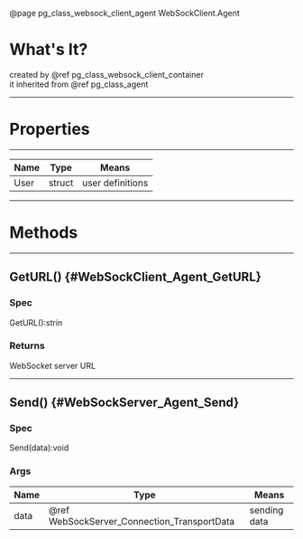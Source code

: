 ﻿@page pg_class_websock_client_agent WebSockClient.Agent

# What's It?

created by @ref pg_class_websock_client_container  
it inherited from @ref pg_class_agent  

-----
# Properties

-----
| Name | Type | Means |
|------|------|-------|
| User | struct | user definitions |

-----
# Methods

-----
## GetURL() {#WebSockClient_Agent_GetURL}

### Spec

GetURL():strin

### Returns

WebSocket server URL  

-----
## Send() {#WebSockServer_Agent_Send}

### Spec

Send(data):void

### Args

| Name | Type | Means |
|------|------|-------|
| data | @ref WebSockServer_Connection_TransportData | sending data |

